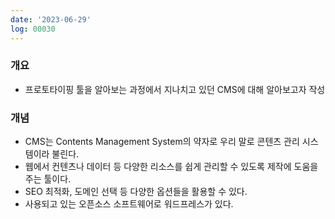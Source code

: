 ```yaml
---
date: '2023-06-29'
log: 00030
---
```


### 개요
- 프로토타이핑 툴을 알아보는 과정에서 지나치고 있던 CMS에 대해 알아보고자 작성

### 개념
- CMS는 Contents Management System의 약자로 우리 말로 콘텐츠 관리 시스템이라 불린다.
- 웹에서 컨텐츠나 데이터 등 다양한 리소스를 쉽게 관리할 수 있도록 제작에 도움을 주는 툴이다.
- SEO 최적화, 도메인 선택 등 다양한 옵션들을 활용할 수 있다.
- 사용되고 있는 오픈소스 소프트웨어로 워드프레스가 있다.